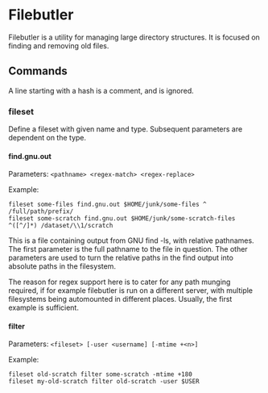 # Filebutler

Filebutler is a utility for managing large directory structures.  It is focused on finding and removing old files.

## Commands

A line starting with a hash is a comment, and is ignored.

### fileset

Define a fileset with given name and type.  Subsequent parameters are dependent on the type.

#### find.gnu.out

Parameters: `<pathname> <regex-match> <regex-replace>`

Example:
```
fileset some-files find.gnu.out $HOME/junk/some-files ^ /full/path/prefix/
fileset some-scratch find.gnu.out $HOME/junk/some-scratch-files ^([^/]*) /dataset/\\1/scratch
```

This is a file containing output from GNU find -ls, with relative pathnames.
The first parameter is the full pathname to the file in question.  The other
parameters are used to turn the relative paths in the find output into absolute
paths in the filesystem.

The reason for regex support here is to cater for any path munging required, if for
example filebutler is run on a different server, with multiple filesystems being
automounted in different places.  Usually, the first example is sufficient.

#### filter

Parameters: `<fileset> [-user <username] [-mtime +<n>]`

Example:
```
fileset old-scratch filter some-scratch -mtime +180
fileset my-old-scratch filter old-scratch -user $USER
```
